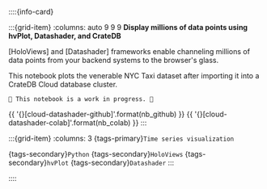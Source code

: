 ::::{info-card}

:::{grid-item}
:columns: auto 9 9 9
**Display millions of data points using hvPlot, Datashader, and CrateDB**

[HoloViews] and [Datashader] frameworks enable channeling millions of data
points from your backend systems to the browser's glass.

This notebook plots the venerable NYC Taxi dataset after importing it
into a CrateDB Cloud database cluster.

```{todo}
🚧 This notebook is a work in progress. 🚧
```

{{ '{}[cloud-datashader-github]'.format(nb_github) }} {{ '{}[cloud-datashader-colab]'.format(nb_colab) }}
:::

:::{grid-item}
:columns: 3
{tags-primary}`Time series visualization`

{tags-secondary}`Python`
{tags-secondary}`HoloViews`
{tags-secondary}`hvPlot`
{tags-secondary}`Datashader`
:::

::::
